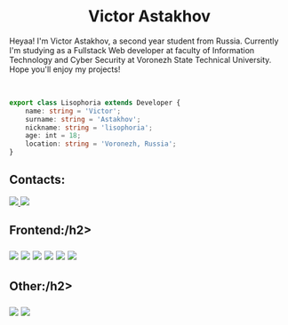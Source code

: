 <h1 align="center">
  Victor Astakhov
</h1>

Heyaa! I'm Victor Astakhov, a second year student from Russia. 
Currently I'm studying as a Fullstack Web developer at faculty of 
Information Technology and Cyber Security at Voronezh State Technical 
University. Hope you'll enjoy my projects!
    
<br>

```typescript
export class Lisophoria extends Developer {
    name: string = 'Victor';
    surname: string = 'Astakhov';
    nickname: string = 'lisophoria';
    age: int = 18;
    location: string = 'Voronezh, Russia';
}
```
<h2>Contacts:</h2>
<p>
<a href="https://vk.com/lisophoria">
  <img src="https://img.shields.io/badge/вконтакте-%232E87FB.svg?&style=for-the-badge&logo=vk&logoColor=white">
</a>
<a href="discordapp.com/users/lisophoria#4121">
  <img src="https://img.shields.io/badge/Discord-7289DA?style=for-the-badge&logo=discord&logoColor=white">
</a>
</p>

<h2>Frontend:/h2>
<p>
<img src="https://img.shields.io/badge/JavaScript-323330?style=for-the-badge&logo=javascript&logoColor=F7DF1E">
<img src="https://img.shields.io/badge/TypeScript-007ACC?style=for-the-badge&logo=typescript&logoColor=white">
<img src="https://img.shields.io/badge/HTML5-E34F26?style=for-the-badge&logo=html5&logoColor=white">
<img src="https://img.shields.io/badge/CSS3-1572B6?style=for-the-badge&logo=css3&logoColor=white">
<img src="https://img.shields.io/badge/Sass-CC6699?style=for-the-badge&logo=sass&logoColor=white">
<img src="https://img.shields.io/badge/Angular-DD0031?style=for-the-badge&logo=angular&logoColor=white">
</p>

<h2>Other:/h2>
<p>
<img src="https://img.shields.io/badge/Linux-FCC624?style=for-the-badge&logo=linux&logoColor=black">
<img src="https://img.shields.io/badge/GIT-E44C30?style=for-the-badge&logo=git&logoColor=white">
</p>

